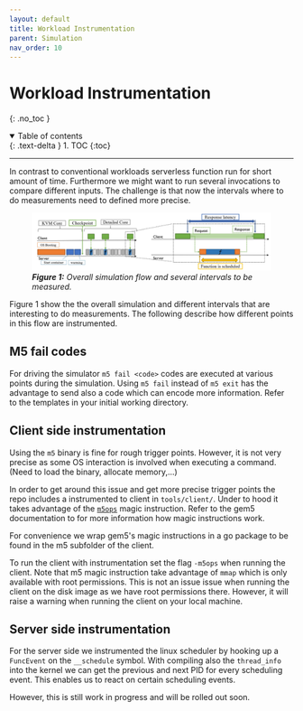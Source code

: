 ```yaml
---
layout: default
title: Workload Instrumentation
parent: Simulation
nav_order: 10
---
```


# Workload Instrumentation
{: .no_toc }

<details open markdown="block">
  <summary>
    Table of contents
  </summary>
  {: .text-delta }
1. TOC
{:toc}
</details>

---

In contrast to conventional workloads serverless function run for short amount of time. Furthermore we might want to run several invocations to compare different inputs. The challenge is that now the intervals where to do measurements need to defined more precise.

<figure>
  <img src="../figures/trigger-points.jpg" title="Instrumentation points" />
    <figcaption> <i><b>Figure 1:</b> Overall simulation flow and several intervals to be measured.</i></figcaption>
</figure>

Figure 1 show the the overall simulation and different intervals that are interesting to do measurements. The following describe how different points in this flow are instrumented.

## M5 fail codes
For driving the simulator `m5 fail <code>` codes are executed at various points during the simulation. Using `m5 fail` instead of `m5 exit` has the advantage to send also a code which can encode more information. Refer to the templates in your initial working directory.


## Client side instrumentation
Using the `m5` binary is fine for rough trigger points. However, it is not very precise as some OS interaction is involved when executing a command. (Need to load the binary, allocate memory,...)

In order to get around this issue and get more precise trigger points the repo includes a instrumented to client in `tools/client/`. Under to hood it takes advantage of the [`m5ops`]() magic instruction. Refer to the gem5 documentation to for more information how magic instructions work.

For convenience we wrap gem5's magic instructions in a go package to be found in the m5 subfolder of the client.

To run the client with instrumentation set the flag `-m5ops` when running the client.
Note that m5 magic instruction take advantage of `mmap` which is only available with root permissions. This is not an issue issue when running the client on the disk image as we have root permissions there. However, it will raise a warning when running the client on your local machine.


## Server side instrumentation
For the server side we instrumented the linux scheduler by hooking up a `FuncEvent` on the `__schedule` symbol. With compiling also the `thread_info` into the kernel we can get the previous and next PID for every scheduling event.
This enables us to react on certain scheduling events.

However, this is still work in progress and will be rolled out soon.